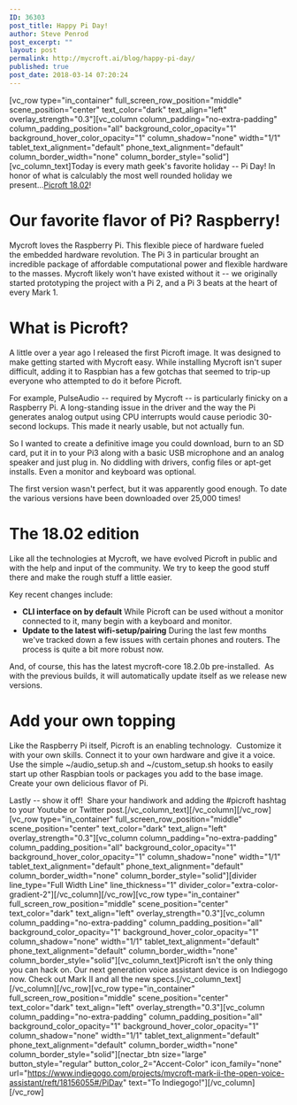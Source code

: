```yaml
---
ID: 36303
post_title: Happy Pi Day!
author: Steve Penrod
post_excerpt: ""
layout: post
permalink: http://mycroft.ai/blog/happy-pi-day/
published: true
post_date: 2018-03-14 07:20:24
---
```

[vc_row type="in_container" full_screen_row_position="middle" scene_position="center" text_color="dark" text_align="left" overlay_strength="0.3"][vc_column column_padding="no-extra-padding" column_padding_position="all" background_color_opacity="1" background_hover_color_opacity="1" column_shadow="none" width="1/1" tablet_text_alignment="default" phone_text_alignment="default" column_border_width="none" column_border_style="solid"][vc_column_text]Today is every math geek's favorite holiday -- Pi Day! In honor of what is calculably the most well rounded holiday we present...<a href="https://mycroft.ai/to/picroft-image">Picroft 18.02</a>!
<h1>Our favorite flavor of Pi? Raspberry!</h1>
Mycroft loves the Raspberry Pi. This flexible piece of hardware fueled the embedded hardware revolution. The Pi 3 in particular brought an incredible package of affordable computational power and flexible hardware to the masses. Mycroft likely won't have existed without it -- we originally started prototyping the project with a Pi 2, and a Pi 3 beats at the heart of every Mark 1.
<h1>What is Picroft?</h1>
A little over a year ago I released the first Picroft image. It was designed to make getting started with Mycroft easy. While installing Mycroft isn't super difficult, adding it to Raspbian has a few gotchas that seemed to trip-up everyone who attempted to do it before Picroft.

For example, PulseAudio -- required by Mycroft -- is particularly finicky on a Raspberry Pi. A long-standing issue in the driver and the way the Pi generates analog output using CPU interrupts would cause periodic 30-second lockups. This made it nearly usable, but not actually fun.

So I wanted to create a definitive image you could download, burn to an SD card, put it in to your Pi3 along with a basic USB microphone and an analog speaker and just plug in. No diddling with drivers, config files or apt-get installs. Even a monitor and keyboard was optional.

The first version wasn't perfect, but it was apparently good enough. To date the various versions have been downloaded over 25,000 times!
<h1>The 18.02 edition</h1>
Like all the technologies at Mycroft, we have evolved Picroft in public and with the help and input of the community. We try to keep the good stuff there and make the rough stuff a little easier.

Key recent changes include:
<ul>
 	<li><strong>CLI interface on by default</strong>
While Picroft can be used without a monitor connected to it, many begin with a keyboard and monitor.</li>
 	<li><strong>Update to the latest wifi-setup/pairing</strong>
During the last few months we've tracked down a few issues with certain phones and routers. The process is quite a bit more robust now.</li>
</ul>
And, of course, this has the latest mycroft-core 18.2.0b pre-installed.  As with the previous builds, it will automatically update itself as we release new versions.
<h1>Add your own topping</h1>
Like the Raspberry Pi itself, Picroft is an enabling technology.  Customize it with your own skills. Connect it to your own hardware and give it a voice. Use the simple ~/audio_setup.sh and ~/custom_setup.sh hooks to easily start up other Raspbian tools or packages you add to the base image.  Create your own delicious flavor of Pi.

Lastly -- show it off!  Share your handiwork and adding the #picroft hashtag to your Youtube or Twitter post.[/vc_column_text][/vc_column][/vc_row][vc_row type="in_container" full_screen_row_position="middle" scene_position="center" text_color="dark" text_align="left" overlay_strength="0.3"][vc_column column_padding="no-extra-padding" column_padding_position="all" background_color_opacity="1" background_hover_color_opacity="1" column_shadow="none" width="1/1" tablet_text_alignment="default" phone_text_alignment="default" column_border_width="none" column_border_style="solid"][divider line_type="Full Width Line" line_thickness="1" divider_color="extra-color-gradient-2"][/vc_column][/vc_row][vc_row type="in_container" full_screen_row_position="middle" scene_position="center" text_color="dark" text_align="left" overlay_strength="0.3"][vc_column column_padding="no-extra-padding" column_padding_position="all" background_color_opacity="1" background_hover_color_opacity="1" column_shadow="none" width="1/1" tablet_text_alignment="default" phone_text_alignment="default" column_border_width="none" column_border_style="solid"][vc_column_text]Picroft isn't the only thing you can hack on. Our next generation voice assistant device is on Indiegogo now. Check out Mark II and all the new specs.[/vc_column_text][/vc_column][/vc_row][vc_row type="in_container" full_screen_row_position="middle" scene_position="center" text_color="dark" text_align="left" overlay_strength="0.3"][vc_column column_padding="no-extra-padding" column_padding_position="all" background_color_opacity="1" background_hover_color_opacity="1" column_shadow="none" width="1/1" tablet_text_alignment="default" phone_text_alignment="default" column_border_width="none" column_border_style="solid"][nectar_btn size="large" button_style="regular" button_color_2="Accent-Color" icon_family="none" url="https://www.indiegogo.com/projects/mycroft-mark-ii-the-open-voice-assistant/reft/18156055#/PiDay" text="To Indiegogo!"][/vc_column][/vc_row]